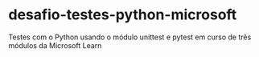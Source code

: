 # desafio-testes-python-microsoft
Testes com o Python usando o módulo unittest e pytest em curso de três módulos da Microsoft Learn
